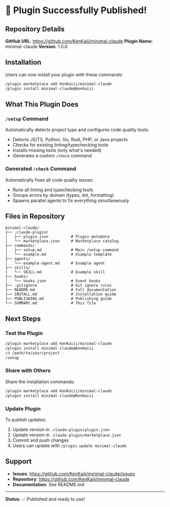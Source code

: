 # 🎉 Plugin Successfully Published!

## Repository Details

**GitHub URL**: https://github.com/KenKaiii/minimal-claude
**Plugin Name**: minimal-claude
**Version**: 1.0.0

## Installation

Users can now install your plugin with these commands:

```bash
/plugin marketplace add KenKaiii/minimal-claude
/plugin install minimal-claude@KenKaiii
```

## What This Plugin Does

### `/setup` Command
Automatically detects project type and configures code quality tools:
- Detects JS/TS, Python, Go, Rust, PHP, or Java projects
- Checks for existing linting/typechecking tools
- Installs missing tools (only what's needed)
- Generates a custom `/check` command

### Generated `/check` Command
Automatically fixes all code quality issues:
- Runs all linting and typechecking tools
- Groups errors by domain (types, lint, formatting)
- Spawns parallel agents to fix everything simultaneously

## Files in Repository

```
minimal-claude/
├── .claude-plugin/
│   ├── plugin.json          # Plugin metadata
│   └── marketplace.json     # Marketplace catalog
├── commands/
│   ├── setup.md             # Main /setup command
│   └── example.md           # Example template
├── agents/
│   └── example-agent.md     # Example agent
├── skills/
│   └── SKILL.md             # Example skill
├── hooks/
│   └── hooks.json           # Event hooks
├── .gitignore               # Git ignore rules
├── README.md                # Full documentation
├── INSTALL.md               # Installation guide
├── PUBLISHING.md            # Publishing guide
└── SUMMARY.md               # This file
```

## Next Steps

### Test the Plugin

```bash
/plugin marketplace add KenKaiii/minimal-claude
/plugin install minimal-claude@KenKaiii
cd /path/to/your/project
/setup
```

### Share with Others

Share the installation commands:
```bash
/plugin marketplace add KenKaiii/minimal-claude
/plugin install minimal-claude@KenKaiii
```

### Update Plugin

To publish updates:
1. Update version in `.claude-plugin/plugin.json`
2. Update version in `.claude-plugin/marketplace.json`
3. Commit and push changes
4. Users can update with `/plugin update minimal-claude`

## Support

- **Issues**: https://github.com/KenKaiii/minimal-claude/issues
- **Repository**: https://github.com/KenKaiii/minimal-claude
- **Documentation**: See README.md

---

**Status**: ✅ Published and ready to use!
